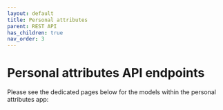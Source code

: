```yaml
---
layout: default
title: Personal attributes
parent: REST API
has_children: true
nav_order: 3
---
```

# Personal attributes API endpoints
Please see the dedicated pages below for the models within the personal attributes app:

